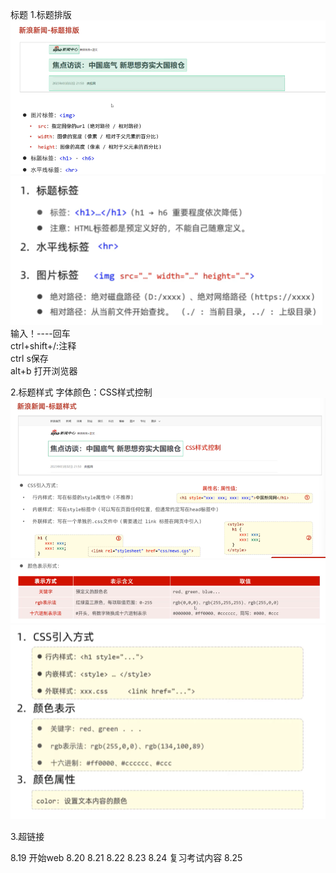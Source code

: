 标题
1.标题排版
![img_14.png](img_14.png)  
![img_15.png](img_15.png)
输入！----回车  
ctrl+shift+/:注释  
ctrl s保存  
alt+b 打开浏览器  
 
2.标题样式
字体颜色：CSS样式控制  
![img_17.png](img_17.png)  
![img_18.png](img_18.png)  
![img_19.png](img_19.png)  



3.超链接






8.19 开始web
8.20 
8.21 
8.22 
8.23 
8.24 复习考试内容
8.25 











